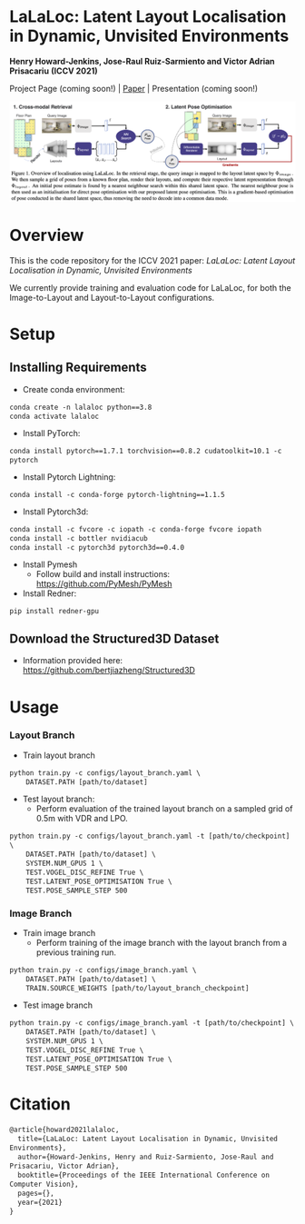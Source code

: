 # LaLaLoc: Latent Layout Localisation in Dynamic, Unvisited Environments
**Henry Howard-Jenkins, Jose-Raul Ruiz-Sarmiento and Victor Adrian Prisacariu**
**(ICCV 2021)**

Project Page (coming soon!) | [Paper](https://arxiv.org/abs/2104.09169) | Presentation (coming soon!)

![LaLaLoc Overview](assets/overview.png)

# Overview

This is the code repository for the ICCV 2021 paper: *LaLaLoc: Latent Layout Localisation in Dynamic, Unvisited Environments*


We currently provide training and evaluation code for LaLaLoc, for both the Image-to-Layout and Layout-to-Layout configurations.

# Setup
## Installing Requirements

* Create conda environment:
```
conda create -n lalaloc python==3.8
conda activate lalaloc
```
* Install PyTorch:
```
conda install pytorch==1.7.1 torchvision==0.8.2 cudatoolkit=10.1 -c pytorch
```
* Install Pytorch Lightning:
```
conda install -c conda-forge pytorch-lightning==1.1.5
```
* Install Pytorch3d:
```
conda install -c fvcore -c iopath -c conda-forge fvcore iopath
conda install -c bottler nvidiacub
conda install -c pytorch3d pytorch3d==0.4.0 
```
* Install Pymesh
    * Follow build and install instructions: https://github.com/PyMesh/PyMesh
* Install Redner:
```
pip install redner-gpu
```

## Download the Structured3D Dataset
* Information provided here: https://github.com/bertjiazheng/Structured3D

# Usage
### Layout Branch
* Train layout branch
```
python train.py -c configs/layout_branch.yaml \
    DATASET.PATH [path/to/dataset]
```
* Test layout branch:
    * Perform evaluation of the trained layout branch on a sampled grid of 0.5m with VDR and LPO.
```
python train.py -c configs/layout_branch.yaml -t [path/to/checkpoint] \
    DATASET.PATH [path/to/dataset] \
    SYSTEM.NUM_GPUS 1 \
    TEST.VOGEL_DISC_REFINE True \
    TEST.LATENT_POSE_OPTIMISATION True \
    TEST.POSE_SAMPLE_STEP 500
```

### Image Branch
* Train image branch
    * Perform training of the image branch with the layout branch from a previous training run.
```
python train.py -c configs/image_branch.yaml \
    DATASET.PATH [path/to/dataset] \
    TRAIN.SOURCE_WEIGHTS [path/to/layout_branch_checkpoint]
```

* Test image branch
```
python train.py -c configs/image_branch.yaml -t [path/to/checkpoint] \
    DATASET.PATH [path/to/dataset] \
    SYSTEM.NUM_GPUS 1 \
    TEST.VOGEL_DISC_REFINE True \
    TEST.LATENT_POSE_OPTIMISATION True \
    TEST.POSE_SAMPLE_STEP 500
```

# Citation
```
@article{howard2021lalaloc,
  title={LaLaLoc: Latent Layout Localisation in Dynamic, Unvisited Environments},
  author={Howard-Jenkins, Henry and Ruiz-Sarmiento, Jose-Raul and Prisacariu, Victor Adrian},
  booktitle={Proceedings of the IEEE International Conference on Computer Vision},
  pages={},
  year={2021}
}
```